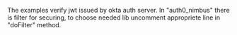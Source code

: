 The examples verify jwt issued by okta auth server.
In "auth0_nimbus" there is filter for securing, to choose needed lib uncomment appropriete line in "doFilter" method.
